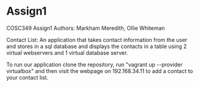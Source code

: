 # Assign1
COSC349 Assign1
Authors: Markham Meredith, Ollie Whiteman

Contact List:
An application that takes contact information from the user and stores in a sql database and displays the contacts in a table using 2 virtual webservers and 1 virtual database server. 

To run our application clone the repository, run "vagrant up --provider virtualbox" and then visit the webpage on 192.168.34.11
to add a contact to your contact list. 

